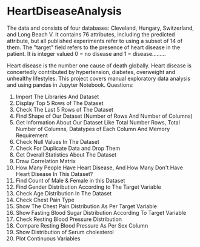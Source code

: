 # HeartDiseaseAnalysis
The data and consists of four databases: Cleveland, Hungary, Switzerland, and Long Beach V. It contains 76 attributes, including the predicted attribute, but all published experiments refer to using a subset of 14 of them. The "target" field refers to the presence of heart disease in the patient. It is integer valued 0 = no disease and 1 = disease.........


Heart disease is the number one cause of death globally. Heart disease is concertedly contributed by hypertension, diabetes, overweight and unhealthy lifestyles.
This project covers manual exploratory data analysis and using pandas in Jupyter Notebook. 
Questions:
1. Import The Libraries And Dataset
2. Display Top 5 Rows of The Dataset
3. Check The Last 5 Rows of The Dataset
4. Find Shape of Our Dataset (Number of Rows And Number of Columns)
5. Get Information About Our Dataset Like Total Number Rows, Total Number of Columns, Datatypes of Each Column And Memory Requirement
6. Check Null Values In The Dataset
7. Check For Duplicate Data and Drop Them
8. Get Overall Statistics About The Dataset
9. Draw Correlation Matrix 
10. How Many People Have Heart Disease, And How Many Don't Have Heart Disease In This Dataset?
11. Find Count of  Male & Female in this Dataset
12. Find Gender Distribution According to The Target Variable
13. Check Age Distribution In The Dataset
14. Check Chest Pain Type
15. Show The Chest Pain Distribution As Per Target Variable
16. Show Fasting Blood Sugar Distribution According To Target Variable
17.  Check Resting Blood Pressure Distribution
18. Compare Resting Blood Pressure As Per Sex Column
19. Show Distribution of Serum cholesterol
20. Plot Continuous Variables
